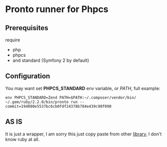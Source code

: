 # Pronto runner for Phpcs
## Prerequisites
require 
 - php
 - phpcs
 - and standard (Symfony 2 by default)
## Configuration
 You may want set **PHPCS_STANDARD** env variable, or *PATH*, full example:
```
env PHPCS_STANDARD=Zend PATH=$PATH:~/.composer/vendor/bin/ ~/.gem/ruby/2.2.0/bin/pronto run --commit=194080e5537bc6cb0fdf24378b784e439c90f090
```
## AS IS
It is just a wrapper, I am sorry this just copy paste from other [library](https://github.com/mmozuras/pronto-eslint),
I don't know ruby at all.
